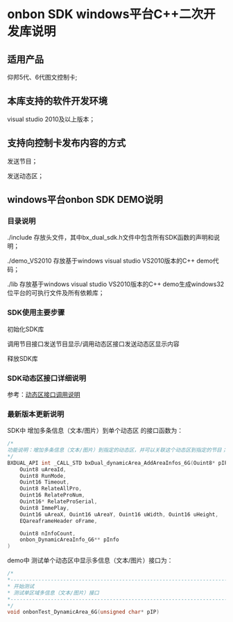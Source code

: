 # onbon SDK windows平台C++二次开发库说明
## 适用产品

仰邦5代、6代图文控制卡;



## 本库支持的软件开发环境

visual studio 2010及以上版本；



## 支持向控制卡发布内容的方式

发送节目；

发送动态区；



## windows平台onbon SDK DEMO说明

### 目录说明

./include 存放头文件，其中bx_dual_sdk.h文件中包含所有SDK函数的声明和说明；

./demo_VS2010 存放基于windows visual studio VS2010版本的C++ demo代码；

./lib	存放基于windows visual studio VS2010版本的C++ demo生成windows32位平台的可执行文件及所有依赖库；



### SDK使用主要步骤

初始化SDK库

调用节目接口发送节目显示/调用动态区接口发送动态区显示内容

释放SDK库



### SDK动态区接口详细说明

参考：[动态区接口调用说明](https://github.com/onbonlab/bx.dual.linux.cplus/blob/master/doc/BX-G5G6%20SDK%20动态区接口调用说明C%2B%2B.md)



### 最新版本更新说明

SDK中 增加多条信息（文本/图片）到单个动态区 的接口函数为：

```C++
/*
功能说明：增加多条信息（文本/图片）到指定的动态区，并可以关联这个动态区到指定的节目；
*/
BXDUAL_API int _CALL_STD bxDual_dynamicArea_AddAreaInfos_6G(Ouint8* pIP, Ouint32 nPort, E_ScreenColor_G56 color,
	Ouint8 uAreaId,
	Ouint8 RunMode,
	Ouint16 Timeout,
	Ouint8 RelateAllPro,
	Ouint16 RelateProNum,
	Ouint16* RelateProSerial,
	Ouint8 ImmePlay,
	Ouint16 uAreaX, Ouint16 uAreaY, Ouint16 uWidth, Ouint16 uHeight,
	EQareaframeHeader oFrame,

	Ouint8 nInfoCount,
	onbon_DynamicAreaInfo_G6** pInfo
)
```



demo中 测试单个动态区中显示多信息（文本/图片）接口为：

```C++
/*
*-------------------------------------------------------------------------------------
* 开始测试
* 测试单区域多信息（文本/图片）接口
*-------------------------------------------------------------------------------------
*/
void onbonTest_DynamicArea_6G(unsigned char* pIP)
```

